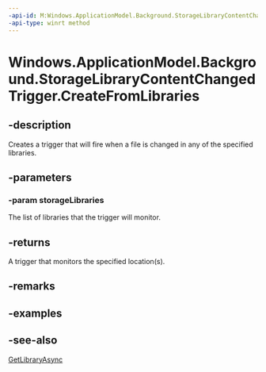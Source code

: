 ----api-id: M:Windows.ApplicationModel.Background.StorageLibraryContentChangedTrigger.CreateFromLibraries(Windows.Foundation.Collections.IIterable{Windows.Storage.StorageLibrary})
-api-type: winrt method
---<!-- Method syntaxpublic Windows.ApplicationModel.Background.StorageLibraryContentChangedTrigger CreateFromLibraries(Windows.Foundation.Collections.IIterable<Windows.Storage.StorageLibrary> storageLibraries)--># Windows.ApplicationModel.Background.StorageLibraryContentChangedTrigger.CreateFromLibraries## -descriptionCreates a trigger that will fire when a file is changed in any of the specified libraries.## -parameters### -param storageLibrariesThe list of libraries that the trigger will monitor.## -returnsA trigger that monitors the specified location(s).## -remarks## -examples## -see-also[GetLibraryAsync](../windows.storage/storagelibrary_getlibraryasync.md)